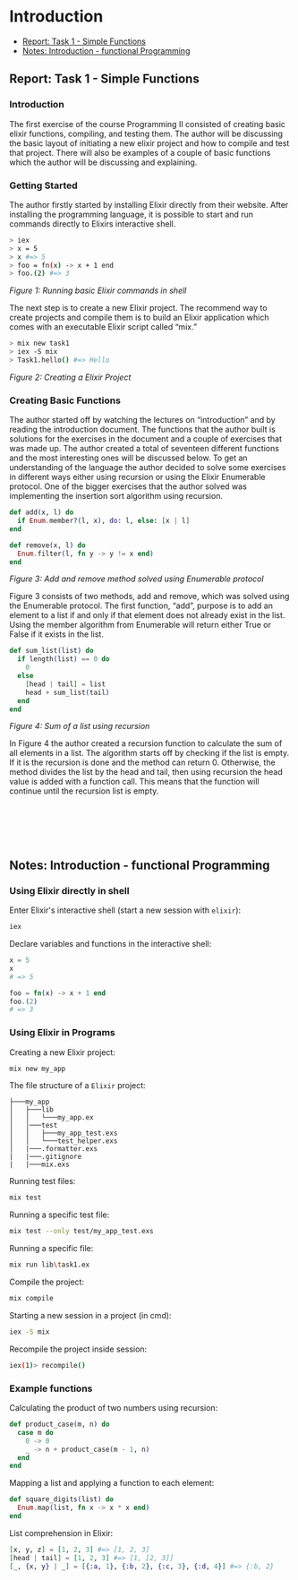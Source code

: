 # Introduction
* [Report: Task 1 - Simple Functions](#Report)
* [Notes: Introduction - functional Programming](#Notes)

<div id="Report"></div>

## Report: Task 1 - Simple Functions
### Introduction
The first exercise of the course Programming II consisted of creating basic
elixir functions, compiling, and testing them. The author will be discussing
the basic layout of initiating a new elixir project and how to compile and
test that project. There will also be examples of a couple of basic functions
which the author will be discussing and explaining.

### Getting Started
The author firstly started by installing Elixir directly from their website.
After installing the programming language, it is possible to start and run
commands directly to Elixirs interactive shell.

```bash
> iex
> x = 5
> x #=> 5
> foo = fn(x) -> x + 1 end
> foo.(2) #=> 3
```
*Figure 1: Running basic Elixir commands in shell*

The next step is to create a new Elixir project. The recommend way
to create projects and compile them is to build an Elixir application which
comes with an executable Elixir script called “mix.”

```bash
> mix new task1
> iex -S mix
> Task1.hello() #=> Hello
```
*Figure 2: Creating a Elixir Project*

### Creating Basic Functions
The author started off by watching the lectures on “introduction” and by
reading the introduction document. The functions that the author built is
solutions for the exercises in the document and a couple of exercises that was
made up. The author created a total of seventeen different functions and
the most interesting ones will be discussed below. To get an understanding
of the language the author decided to solve some exercises in different ways
either using recursion or using the Elixir Enumerable protocol. One of the
bigger exercises that the author solved was implementing the insertion sort
algorithm using recursion.

```elixir
def add(x, l) do
  if Enum.member?(l, x), do: l, else: [x | l]
end

def remove(x, l) do
  Enum.filter(l, fn y -> y != x end)
end
```
*Figure 3: Add and remove method solved using Enumerable protocol*

Figure 3 consists of two methods, add and remove, which was solved
using the Enumerable protocol. The first function, “add”, purpose is to add
an element to a list if and only if that element does not already exist in the
list. Using the member algorithm from Enumerable will return either True
or False if it exists in the list.

```elixir
def sum_list(list) do
  if length(list) == 0 do
    0
  else
    [head | tail] = list
    head + sum_list(tail)
  end
end
```	
*Figure 4: Sum of a list using recursion*

In Figure 4 the author created a recursion function to calculate the sum
of all elements in a list. The algorithm starts off by checking if the list is
empty. If it is the recursion is done and the method can return 0. Otherwise,
the method divides the list by the head and tail, then using recursion the
head value is added with a function call. This means that the function will
continue until the recursion list is empty.

<br>
<br>
<br>
<br>


<div id="Notes"></div>

## Notes: Introduction - functional Programming
### Using Elixir directly in shell
Enter Elixir's interactive shell (start a new session with `elixir`):
```bash
iex
```

Declare variables and functions in the interactive shell:
```elixir
x = 5
x
# => 5

foo = fn(x) -> x + 1 end
foo.(2)
# => 3
```

### Using Elixir in Programs
Creating a new Elixir project:
```bash
mix new my_app
```

The file structure of a `Elixir` project:
```
├───my_app
│   ├───lib
│   │   └───my_app.ex
│   │───test
│   │   ├───my_app_test.exs
│   │   └───test_helper.exs
│   |───.formatter.exs
|   |───.gitignore
|   |───mix.exs
```
Running test files:
```bash
mix test
```

Running a specific test file:
```bash
mix test --only test/my_app_test.exs
```

Running a specific file:
```bash
mix run lib\task1.ex
```

Compile the project:
```bash
mix compile
```

Starting a new session in a project (in cmd):
```bash
iex -S mix
```

Recompile the project inside session:
```bash
iex(1)> recompile()
```

### Example functions
Calculating the product of two numbers using recursion:
```elixir
def product_case(m, n) do
  case m do
    0 -> 0
    _ -> n + product_case(m - 1, n)
  end
end
```

Mapping a list and applying a function to each element:
```elixir
def square_digits(list) do
  Enum.map(list, fn x -> x * x end)
end
```

List comprehension in Elixir:
```elixir
[x, y, z] = [1, 2, 3] #=> [1, 2, 3]
[head | tail] = [1, 2, 3] #=> [1, [2, 3]]
[_, {x, y} | _] = [{:a, 1}, {:b, 2}, {:c, 3}, {:d, 4}] #=> {:b, 2}
```
